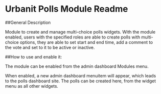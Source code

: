 # Urbanit Polls Module Readme



##General Description

Module to create and manage multi-choice polls widgets. With the module enabled, users with the specified roles are able to create polls with multi-choice options, they are able to set start and end time, add a comment to the vote and set to it to be active or inactive.

##How to use and enable it:

The module can be enabled from the admin dashboard Modules menu.

When enabled, a new admin dashboard menuitem will appear, which leads to the polls dashboard site.
The polls can be created here, from the widget menu as all other widgets.